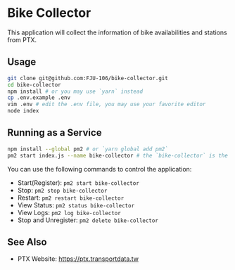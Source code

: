 # Bike Collector

This application will collect the information of bike availabilities and stations from PTX.

## Usage

```bash
git clone git@github.com:FJU-106/bike-collector.git
cd bike-collector
npm install # or you may use `yarn` instead
cp .env.example .env
vim .env # edit the .env file, you may use your favorite editor
node index
```

## Running as a Service

```bash
npm install --global pm2 # or `yarn global add pm2`
pm2 start index.js --name bike-collector # the `bike-collector` is the name of the service
```

You can use the following commands to control the application:

- Start(Register): `pm2 start bike-collector`
- Stop: `pm2 stop bike-collector`
- Restart: `pm2 restart bike-collector`
- View Status: `pm2 status bike-collector`
- View Logs: `pm2 log bike-collector`
- Stop and Unregister: `pm2 delete bike-collector`

## See Also

- PTX Website: https://ptx.transportdata.tw
